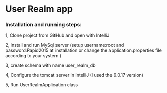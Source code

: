 # User Realm app

### Installation and running steps:

1, Clone project from GitHub and open with IntelliJ

2, install and run MySql server (setup username:root and password:Rapid2015 at installation or change the application.properties file according to your system )

3, create schema with name user_realm_db 

4, Configure the tomcat server in IntelliJ (I used the 9.0.17 version)

5, Run UserRealmApplication class

